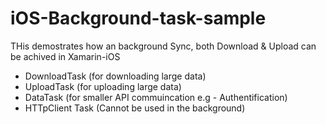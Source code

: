 # iOS-Background-task-sample

THis demostrates how an background Sync, both Download & Upload can be achived in Xamarin-iOS

- DownloadTask (for downloading large data)
- UploadTask (for uploading large data)
- DataTask (for smaller API commuincation e.g - Authentification)
- HTTpClient Task (Cannot be used in the background)
